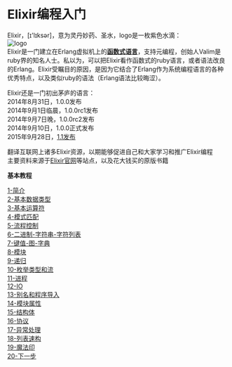 Elixir编程入门
=============

Elixir，[ɪ'lɪksər]，意为灵丹妙药、圣水，logo是一枚紫色水滴：<br />
![logo](http://elixir-lang.org/images/logo/logo.png)
<br/>
Elixir是一门建立在Erlang虚拟机上的[**函数式语言**](http://baike.baidu.com/view/3476448.htm?fr=aladdin)，支持元编程，创始人Valim是ruby界的知名人士。私以为，可以把Elixir看作函数式的ruby语言，或者语法改良的Erlang。Elixir受瞩目的原因，是因为它结合了Erlang作为系统编程语言的各种优秀特点，以及类似ruby的语法（Erlang语法比较晦涩）。
<br/>

Elixir还是一门初出茅庐的语言：   <br/>
2014年8月31日，1.0.0发布<br/>
2014年9月1日临晨，1.0.0rc1发布<br/>
2014年9月7日晚，1.0.0rc2发布<br/>
2014年9月10日，1.0.0正式发布<br/>
2015年9月28日，[1.1发布](http://elixir-lang.org/blog/2015/09/28/elixir-v1-1-0-released/)

翻译互联网上诸多Elixir资源，以期能够促进自己和大家学习和推广Elixir编程   
主要资料来源于[Elixir官网](http://elixir-lang.com)等站点，以及花大钱买的原版书籍


**基本教程**

[1-简介](../master/1-intro.md) <br/>
[2-基本数据类型](../master/2-basic-types.md) <br/>
[3-基本运算符](../master/3-basic-ops.md) <br/>
[4-模式匹配](../master/4-pattern-matching.md) <br/>
[5-流程控制](../master/5-case-cond-if.md) <br/>
[6-二进制-字符串-字符列表](../master/6-bin-str-charlist.md) <br/>
[7-键值-图-字典](../master/7-keywords-map-dict.md) <br/>
[8-模块](../master/8-modules.md) <br/>
[9-递归](../master/9-recursion.md) <br/>
[10-枚举类型和流](../master/10-enum-stream.md) <br/>
[11-进程](../master/11-process.md) <br/>
[12-IO](../master/12-io.md) <br/>
[13-别名和程序导入](../master/13-alias-req-imp.md) <br/>
[14-模块属性](../master/14-mod-attr.md) <br/>
[15-结构体](../master/15-structs.md) <br/>
[16-协议](../master/16-proto.md) <br/>
[17-异常处理](../master/17-try-catch.md) <br/>
[18-列表速构](../master/18-comprehensions.md) <br/>
[19-魔法印](../master/19-sigils.md) <br/>
[20-下一步](../master/20-next.md) <br/>

